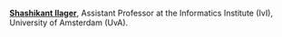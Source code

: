 <strong><a href="https://shashikantilager.com/">Shashikant Ilager</a></strong>, Assistant Professor at the Informatics Institute (IvI), University of Amsterdam (UvA).